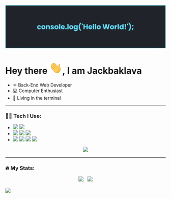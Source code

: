 <img src="https://github.com/Jackbaklava/Jackbaklava/blob/main/assets/github_banner.png">

<h1>Hey there <img src="https://github.com/Jackbaklava/Jackbaklava/blob/main/assets/Hi.gif" width="40px">, I am Jackbaklava</h1>

<ul>
  <li>⚛️ Back-End Web Developer</li>
  <li>💻 Computer Enthusiast</li>
  <li>👾 Living in the terminal</li>
</ul>

<hr>

<h3>👨‍💻 Tech I Use:</h2>
<ul>
  <li>
      <img src="https://img.shields.io/badge/Python-FFD43B?style=for-the-badge&logo=python&logoColor=darkgreen">
      <!-- <img src="https://img.shields.io/badge/JavaScript-323330?style=for-the-badge&logo=javascript&logoColor=F7DF1E"> -->
      <img src="https://img.shields.io/badge/HTML5-E34F26?style=for-the-badge&logo=html5&logoColor=white">
      <!-- <img src="https://img.shields.io/badge/CSS3-1572B6?style=for-the-badge&logo=css3&logoColor=white"> -->
  </li>
  
  <li>
      <img src="https://img.shields.io/badge/Django-092E20?style=for-the-badge&logo=django&logoColor=green">
      <img src="https://img.shields.io/badge/Flask-000000?style=for-the-badge&logo=flask&logoColor=white">
      <img src="https://img.shields.io/badge/Bootstrap-563D7C?style=for-the-badge&logo=bootstrap&logoColor=white">
  </li>
  
  <li>
      <img src="https://img.shields.io/badge/Visual_Studio_Code-0078D4?style=for-the-badge&logo=visual%20studio%20code&logoColor=white">
      <img src="https://img.shields.io/badge/GIT-E44C30?style=for-the-badge&logo=git&logoColor=white">
      <img src="https://img.shields.io/badge/Heroku-430098?style=for-the-badge&logo=heroku&logoColor=white">
      <img src="https://img.shields.io/badge/Notion-%23000000.svg?style=for-the-badge&logo=notion&logoColor=white">
  </li>
</ul>

<div align="center">
  <img src="https://github-readme-stats.vercel.app/api/top-langs/?username=Jackbaklava&layout=compact&theme=react">
</div>

<hr>

<h3>🔥 My Stats:</h3>

<div align="center">
  <img src="https://github-readme-stats.vercel.app/api?username=Jackbaklava&show_icons=true&theme=react" width="417px">
  &nbsp;
  <img src="http://github-readme-streak-stats.herokuapp.com?user=Jackbaklava&theme=react&date_format=M%20j%5B%2C%20Y%5D" width="417px">
</div>

<br>

<img src="https://activity-graph.herokuapp.com/graph?username=Jackbaklava&theme=react-dark">
